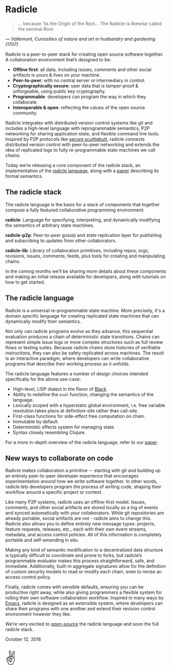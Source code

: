 # Radicle

> ... because 'tis the Origin of the Root... The Radicle is likewise called the
> seminal Root.

<cite>&mdash; Vallemont, Curiosities of nature and art in husbandry and gardening
(1707)</cite>

Radicle is a peer-to-peer stack for creating open source software together.  A
collaboration environment that’s designed to be:

* **Offline first**: all data, including issues, comments and other social
  artifacts is yours & lives on your machine.
* **Peer-to-peer**: with no central server or intermediary in control.
* **Cryptographically secure**: user data that is tamper-proof & unforgeable,
  using public key cryptography.
* **Programmable**: developers can program the way in which they collaborate.
* **Interoperable & open**: reflecting the values of the open source community.

Radicle integrates with distributed version control systems like git and
includes a high-level language with reprogrammable semantics, P2P networking
for sharing application state, and flexible command line tools. Inspired by P2P
protocols like [secure scuttlebutt], radicle connects distributed version control
with peer-to-peer networking and extends the idea of replicated logs to fully
re-programmable state machines we call *chains*.

Today we’re releasing a core component of the radicle stack, an implementation
of the [radicle language], along with a [paper] describing its formal semantics.

[paper]: https://ipfs.io/ipfs/QmadmGA6mBWZ93Wv4XKuCu9wdPf7Da8pjH3Corzpe9VGZg
[secure scuttlebutt]: https://www.scuttlebutt.nz/
[radicle language]: https://github.com/oscoin/radicle

## The radicle stack

The radicle language is the basis for a stack of components that together
compose a fully featured collaborative programming environment.

**radicle**: Language for specifying, interpreting, and dynamically modifying
the semantics of arbitrary state machines.

**radicle-p2p**: Peer-to-peer gossip and state replication layer for publishing
and subscribing to updates from other collaborators.

**radicle-lib**: Library of collaboration primitives, including repos, orgs,
revisions, issues, comments, feeds, plus tools for creating and
manipulating chains.

In the coming months we’ll be sharing more details about these components and
making an initial release available for developers, along with tutorials on how
to get started.

## The radicle language

Radicle is a universal re-programmable state machine. More precisely, it's a
domain specific language for creating replicated state machines that can
dynamically modify their semantics.

Not only can radicle programs evolve as they advance, this sequential
evaluation produces a chain of deterministic state transitions. Chains can
represent simple issue logs or more complex structures such as full review
flows or testing suites. Because radicle chains store histories of verifiable
instructions, they can also be safely replicated across machines. The result is
an interactive paradigm, where developers can write collaborative programs that
describe their working process as it unfolds.

The radicle language features a number of design choices intended specifically
for the above use-case:

* High-level, LISP dialect in the flavor of [Black].
* Ability to redefine the `eval` function, changing the semantics of the
  language.
* Lexically scoped with a hyperstatic global environment, i.e. free variable
  resolution takes place at definition-site rather than call-site.
* First-class functions for side-effect free computation on chain.
* Immutable by default.
* Deterministic effects system for managing state.
* Syntax closely resembling Clojure.

[Black]: http://pllab.is.ocha.ac.jp/~asai/Black/

For a more in-depth overview of the radicle language, refer to our [paper].

## New ways to collaborate on code

Radicle makes collaboration a primitive -- starting with git and building up an
entirely peer-to-peer developer experience that encourages experimentation
around how we write software together. In other words, radicle lets developers
program the process of writing code, shaping their workflow around a specific
project or context.

Like many P2P systems, radicle uses an offline-first model. Issues, comments,
and other social artifacts are stored locally as a log of events and synced
automatically with your collaborators. While git repositories are already
portable, social artifacts are not - radicle aims to change this. Radicle
also allows you to define entirely new message types: projects, feature
requests, releases, etc., each with their own event streams, metadata, and
access control policies. All of this information is completely portable
and self-amending in situ.

Making any kind of semantic modification to a decentralized data structure is
typically difficult to coordinate and prone to forks, but radicle’s
programmable evaluator makes this process straightforward, safe, and immediate.
Additionally, built-in aggregate signatures allow for the definition of
custom security models to read or modify each chain, even to revise an access
control policy.

Finally, radicle comes with sensible defaults, ensuring you can be productive
right away, while also giving programmers a flexible system for rolling their
own software collaboration workflow. Inspired in many ways by [Emacs], radicle
is designed as an extensible system, where developers can share their programs
with one another and extend their revision control environment however they
like.

[Emacs]: https://www.gnu.org/software/emacs/

We’re very excited to [open-source] the radicle language and soon the full
radicle stack.

[open-source]: https://github.com/oscoin/radicle

October 12, 2018

<p style="font-size: 300%; margin: 0.5em 0">✌️</p>

